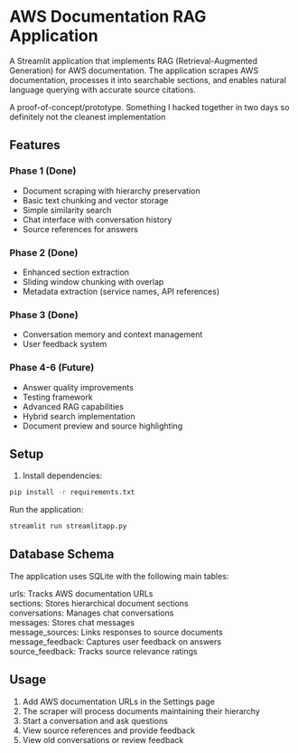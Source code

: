 # AWS Documentation RAG Application

A Streamlit application that implements RAG (Retrieval-Augmented Generation) for AWS documentation. The application scrapes AWS documentation, processes it into searchable sections, and enables natural language querying with accurate source citations.

A proof-of-concept/prototype. Something I hacked together in two days so definitely not the cleanest implementation

## Features

### Phase 1 (Done)
- Document scraping with hierarchy preservation
- Basic text chunking and vector storage
- Simple similarity search
- Chat interface with conversation history
- Source references for answers

### Phase 2 (Done)
- Enhanced section extraction
- Sliding window chunking with overlap
- Metadata extraction (service names, API references)

### Phase 3 (Done)
  - Conversation memory and context management
  - User feedback system

### Phase 4-6 (Future)
- Answer quality improvements
- Testing framework
- Advanced RAG capabilities
- Hybrid search implementation
- Document preview and source highlighting


## Setup

1. Install dependencies:
```bash
pip install -r requirements.txt
```
Run the application:
```bash
streamlit run streamlitapp.py
```

## Database Schema
The application uses SQLite with the following main tables:  

urls: Tracks AWS documentation URLs  
sections: Stores hierarchical document sections  
conversations: Manages chat conversations  
messages: Stores chat messages  
message_sources: Links responses to source documents  
message_feedback: Captures user feedback on answers  
source_feedback: Tracks source relevance ratings  

## Usage

1. Add AWS documentation URLs in the Settings page  
2. The scraper will process documents maintaining their hierarchy  
3. Start a conversation and ask questions  
4. View source references and provide feedback  
5. View old conversations or review feedback  
